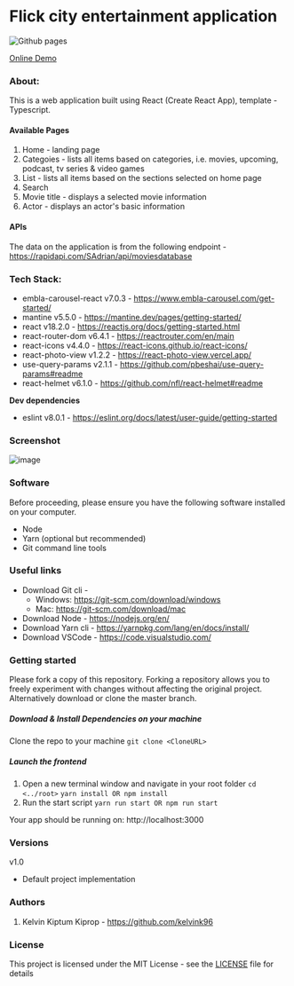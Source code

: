 # Flick city entertainment application

![Github pages](https://github.com/kelvink96ltd/flick-city/actions/workflows/deploy.yml/badge.svg)

[Online Demo](https://kelvink96ltd.github.io/flick-city/ "Online Demo")

### About:
This is a web application built using React (Create React App), template - Typescript.

#### Available Pages
1. Home - landing page
2. Categoies - lists all items based on categories, i.e. movies, upcoming, podcast, tv series & video games
3. List - lists all items based on the sections selected on home page
4. Search
4. Movie title - displays a selected movie information
5. Actor - displays an actor's basic information

#### APIs
The data on the application is from the following endpoint - https://rapidapi.com/SAdrian/api/moviesdatabase

### Tech Stack:
- embla-carousel-react v7.0.3 - https://www.embla-carousel.com/get-started/
- mantine v5.5.0 - https://mantine.dev/pages/getting-started/
- react v18.2.0 - https://reactjs.org/docs/getting-started.html
- react-router-dom v6.4.1 - https://reactrouter.com/en/main
- react-icons v4.4.0 - https://react-icons.github.io/react-icons/
- react-photo-view v1.2.2 - https://react-photo-view.vercel.app/
- use-query-params v2.1.1 - https://github.com/pbeshai/use-query-params#readme
- react-helmet v6.1.0 - https://github.com/nfl/react-helmet#readme

**Dev dependencies**
- eslint v8.0.1 - https://eslint.org/docs/latest/user-guide/getting-started

### Screenshot
![image](https://user-images.githubusercontent.com/26582923/196703975-366a8a16-f0dc-4dd3-8ea3-26abd8f05688.png)

### Software
Before proceeding, please ensure you have the following software installed on your computer.
- Node
- Yarn (optional but recommended)
- Git command line tools

### Useful links
- Download Git cli -
    - Windows: https://git-scm.com/download/windows
    - Mac: https://git-scm.com/download/mac
- Download Node - https://nodejs.org/en/
- Download Yarn cli - https://yarnpkg.com/lang/en/docs/install/
- Download VSCode - https://code.visualstudio.com/

### Getting started
Please fork a copy of this repository. Forking a repository allows you to freely experiment with changes without affecting the original project. Alternatively download or clone the master branch.

##### Download & Install Dependencies on your machine
Clone the repo to your machine
`git clone <CloneURL>`

##### Launch the frontend
1. Open a new terminal window and navigate in your root folder
   `cd <../root>`
   `yarn install OR npm install`
2. Run the start script
   `yarn run start OR npm run start`

Your app should be running on: http://localhost:3000

### Versions
v1.0
- Default project implementation

### Authors
1. Kelvin Kiptum Kiprop - https://github.com/kelvink96

### License
This project is licensed under the MIT License - see the [LICENSE](https://github.com/kelvink96ltd/flick-city/blob/master/LICENSE.md) file for details
